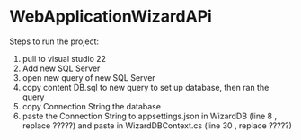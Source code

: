 # WebApplicationWizardAPi


Steps to run the project:
1) pull to visual studio 22
2) Add new SQL Server 
3) open new query of new SQL Server 
4) copy content DB.sql to new query to set up database, then ran the query
5) copy Connection String the database
6) paste the Connection String to appsettings.json in WizardDB (line 8 , replace ?????)
   and paste in WizardDBContext.cs (line 30 , replace ?????)
